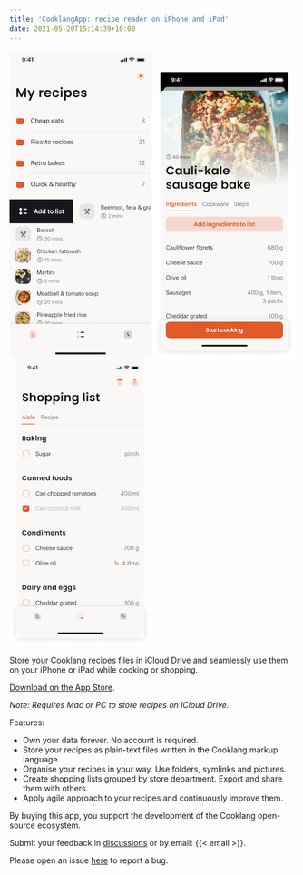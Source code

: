 ```yaml
---
title: 'CooklangApp: recipe reader on iPhone and iPad'
date: 2021-05-20T15:14:39+10:00
---
```


![Recipes](/app/recipes.png)
![Recipe](/app/recipe-ingredients.png)
![Shopping list](/app/shopping-list.png)

Store your Cooklang recipes files in iCloud Drive and seamlessly use them on your iPhone or iPad while cooking or shopping.

[Download on the App Store](https://apps.apple.com/us/app/cooklangapp/id1598799259#?platform=iphone).

_Note: Requires Mac or PC to store recipes on iCloud Drive._

Features:

* Own your data forever. No account is required. 
* Store your recipes as plain-text files written in the Cooklang markup language.
* Organise your recipes in your way. Use folders, symlinks and pictures.
* Create shopping lists grouped by store department. Export and share them with others.
* Apply agile approach to your recipes and continuously improve them.

By buying this app, you support the development of the Cooklang open-source ecosystem.

Submit your feedback in [discussions](https://github.com/cooklang/cooklang-ios-app/discussions) or by email: {{< email >}}.

Please open an issue [here](https://github.com/cooklang/cooklang-ios-app/issues) to report a bug.
